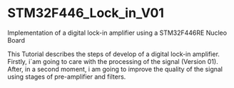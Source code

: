 # STM32F446_Lock_in_V01
Implementation of a digital lock-in amplifier using a STM32F446RE Nucleo Board

This Tutorial describes the steps of develop of a digital lock-in amplifier.
Firstly, i´am going to care with the processing of the signal (Version 01). After, in a second moment, i am going to improve the quality of the signal using stages of pre-amplifier and filters.
